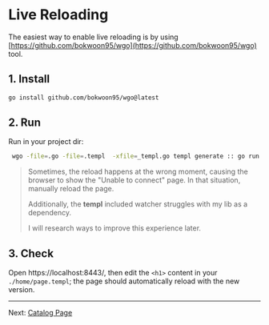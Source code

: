 # Live Reloading

The easiest way to enable live reloading is by using [https://github.com/bokwoon95/wgo](https://github.com/bokwoon95/wgo) tool. 

## 1. Install

```bash
go install github.com/bokwoon95/wgo@latest
```

## 2. Run

Run in your project dir:

```bash
 wgo -file=.go -file=.templ  -xfile=_templ.go templ generate :: go run .
```

> Sometimes, the reload happens at the wrong moment, causing the browser to show the "Unable to connect" page. In that situation, manually reload the page.
>
> Additionally, the **templ** included watcher struggles with my lib as a dependency.
>
> I will research ways to improve this experience later.

## 3. Check

Open https://localhost:8443/, then edit the `<h1>` content in your `./home/page.templ`; the page should automatically reload with the new version.



---

Next: [Catalog Page](./04-catalog-page.md)
